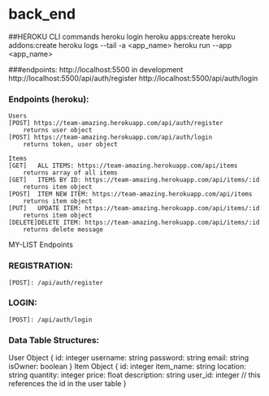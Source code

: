 # back_end

##HEROKU CLI commands
heroku login
heroku apps:create
heroku addons:create
heroku logs --tail -a <app_name>
heroku run --app <app_name>

###endpoints:
    http://localhost:5500 in development
    http://localhost:5500/api/auth/register 
    http://localhost:5500/api/auth/login


### Endpoints (heroku):
    Users
    [POST] https://team-amazing.herokuapp.com/api/auth/register
        returns user object
    [POST] https://team-amazing.herokuapp.com/api/auth/login
        returns token, user object

    Items
    [GET]   ALL ITEMS: https://team-amazing.herokuapp.com/api/items
        returns array of all items
    [GET]   ITEMS BY ID: https://team-amazing.herokuapp.com/api/items/:id
        returns item object
    [POST]  ITEM NEW ITEM: https://team-amazing.herokuapp.com/api/items
        returns item object
    [PUT]   UPDATE ITEM: https://team-amazing.herokuapp.com/api/items/:id
        returns item object
    [DELETE]DELETE ITEM: https://team-amazing.herokuapp.com/api/items/:id
        returns delete message

MY-LIST Endpoints


### REGISTRATION:    
    [POST]: /api/auth/register

### LOGIN:
    [POST]: /api/auth/login


### Data Table Structures: 
User Object
{
  id: integer
  username: string
  password: string 
  email: string
  isOwner: boolean
}
Item Object
{
  id: integer
  item_name: string
  location: string
  quantity: integer
  price: float
  description: string
  user_id: integer // this references the id in the user table
}